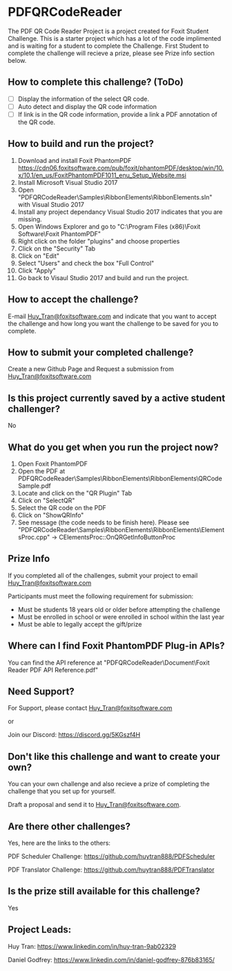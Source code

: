 # PDFQRCodeReader

The PDF QR Code Reader Project is a project created for Foxit Student Challenge. This is a starter project which has a lot of the code implimented and is waiting for a student to complete the Challenge. First Student to complete the challenge will recieve a prize, please see Prize info section below.

## How to complete this challenge? (ToDo)
- [ ] Display the information of the select QR code.
- [ ] Auto detect and display the QR code information
- [ ] If link is in the QR code information, provide a link a PDF annotation of the QR code.

## How to build and run the project?
1. Download and install Foxit PhantomPDF https://cdn06.foxitsoftware.com/pub/foxit/phantomPDF/desktop/win/10.x/10.1/en_us/FoxitPhantomPDF1011_enu_Setup_Website.msi
2. Install Microsoft Visual Studio 2017
3. Open "PDFQRCodeReader\Samples\RibbonElements\RibbonElements.sln" with Visual Studio 2017
4. Install any project dependancy Visual Studio 2017 indicates that you are missing.
5. Open Windows Explorer and go to "C:\Program Files (x86)\Foxit Software\Foxit PhantomPDF\"
6. Right click on the folder "plugins" and choose properties
7. Click on the "Security" Tab
8. Click on "Edit"
9. Select "Users" and check the box "Full Control"
10. Click "Apply"
11. Go back to Visaul Studio 2017 and build and run the project.

## How to accept the challenge?
E-mail Huy_Tran@foxitsoftware.com and indicate that you want to accept the challenge and how long you want the challenge to be saved for you to complete.

## How to submit your completed challenge?
Create a new Github Page and Request a submission from Huy_Tran@foxitsoftware.com

## Is this project currently saved by a active student challenger?
No

## What do you get when you run the project now?
1. Open Foxit PhantomPDF
2. Open the PDF at PDFQRCodeReader\Samples\RibbonElements\RibbonElements\QRCodeSample.pdf
3. Locate and click on the "QR Plugin" Tab 
4. Click on "SelectQR"
5. Select the QR code on the PDF
6. Click on "ShowQRInfo"
7. See message (the code needs to be finish here).  Please see "PDFQRCodeReader\Samples\RibbonElements\RibbonElements\ElementsProc.cpp" -> CElementsProc::OnQRGetInfoButtonProc

## Prize Info
If you completed all of the challenges, submit your project to email Huy_Tran@foxitsoftware.com

Participants must meet the following requirement for submission:
* Must be students 18 years old or older before attempting the challenge
* Must be enrolled in school or were enrolled in school within the last year
* Must be able to legally accept the gift/prize

## Where can I find Foxit PhantomPDF Plug-in APIs?
You can find the API reference at "PDFQRCodeReader\Document\Foxit Reader PDF API Reference.pdf"

## Need Support?
For Support, please contact Huy_Tran@foxitsoftware.com

or

Join our Discord: https://discord.gg/5KGszf4H

## Don't like this challenge and want to create your own?
You can your own challenge and also recieve a prize of completing the challenge that you set up for yourself.  

 Draft a proposal and send it to Huy_Tran@foxitsoftware.com.

## Are there other challenges? 
Yes, here are the links to the others:

PDF Scheduler Challenge: https://github.com/huytran888/PDFScheduler

PDF Translator Challenge: https://github.com/huytran888/PDFTranslator

## Is the prize still available for this challenge?
Yes

## Project Leads:
Huy Tran: https://www.linkedin.com/in/huy-tran-9ab02329

Daniel Godfrey: https://www.linkedin.com/in/daniel-godfrey-876b83165/
